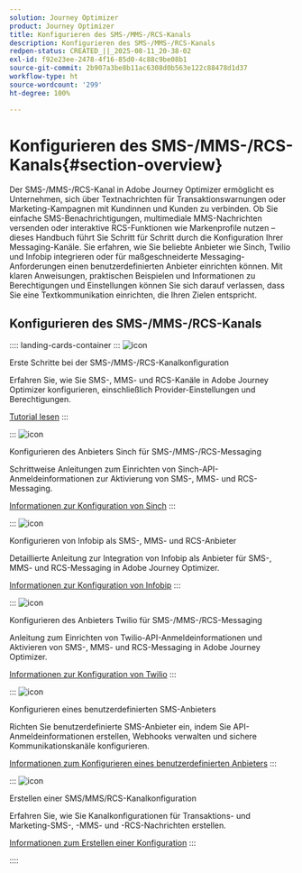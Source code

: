 ```yaml
---
solution: Journey Optimizer
product: Journey Optimizer
title: Konfigurieren des SMS-/MMS-/RCS-Kanals
description: Konfigurieren des SMS-/MMS-/RCS-Kanals
redpen-status: CREATED_||_2025-08-11_20-38-02
exl-id: f92e23ee-2478-4f16-85d0-4c88c9be08b1
source-git-commit: 2b907a3be8b11ac6308d0b563e122c88478d1d37
workflow-type: ht
source-wordcount: '299'
ht-degree: 100%

---
```


# Konfigurieren des SMS-/MMS-/RCS-Kanals{#section-overview}

Der SMS-/MMS-/RCS-Kanal in Adobe Journey Optimizer ermöglicht es Unternehmen, sich über Textnachrichten für Transaktionswarnungen oder Marketing-Kampagnen mit Kundinnen und Kunden zu verbinden. Ob Sie einfache SMS-Benachrichtigungen, multimediale MMS-Nachrichten versenden oder interaktive RCS-Funktionen wie Markenprofile nutzen – dieses Handbuch führt Sie Schritt für Schritt durch die Konfiguration Ihrer Messaging-Kanäle. Sie erfahren, wie Sie beliebte Anbieter wie Sinch, Twilio und Infobip integrieren oder für maßgeschneiderte Messaging-Anforderungen einen benutzerdefinierten Anbieter einrichten können. Mit klaren Anweisungen, praktischen Beispielen und Informationen zu Berechtigungen und Einstellungen können Sie sich darauf verlassen, dass Sie eine Textkommunikation einrichten, die Ihren Zielen entspricht.

## Konfigurieren des SMS-/MMS-/RCS-Kanals

:::: landing-cards-container
:::
![icon](https://cdn.experienceleague.adobe.com/icons/circle-play.svg)

Erste Schritte bei der SMS-/MMS-/RCS-Kanalkonfiguration

Erfahren Sie, wie Sie SMS-, MMS- und RCS-Kanäle in Adobe Journey Optimizer konfigurieren, einschließlich Provider-Einstellungen und Berechtigungen.

[Tutorial lesen](../using/sms/sms-configuration.md)
:::

:::
![icon](https://cdn.experienceleague.adobe.com/icons/puzzle-piece.svg)

Konfigurieren des Anbieters Sinch für SMS-/MMS-/RCS-Messaging

Schrittweise Anleitungen zum Einrichten von Sinch-API-Anmeldeinformationen zur Aktivierung von SMS-, MMS- und RCS-Messaging.

[Informationen zur Konfiguration von Sinch](../using/sms/sms-configuration-sinch.md)
:::

:::
![icon](https://cdn.experienceleague.adobe.com/icons/puzzle-piece.svg)

Konfigurieren von Infobip als SMS-, MMS- und RCS-Anbieter

Detaillierte Anleitung zur Integration von Infobip als Anbieter für SMS-, MMS- und RCS-Messaging in Adobe Journey Optimizer.

[Informationen zur Konfiguration von Infobip](../using/sms/sms-configuration-infobip.md)
:::

:::
![icon](https://cdn.experienceleague.adobe.com/icons/puzzle-piece.svg)

Konfigurieren des Anbieters Twilio für SMS-/MMS-/RCS-Messaging

Anleitung zum Einrichten von Twilio-API-Anmeldeinformationen und Aktivieren von SMS-, MMS- und RCS-Messaging in Adobe Journey Optimizer.

[Informationen zur Konfiguration von Twilio](../using/sms/sms-configuration-twilio.md)
:::

:::
![icon](https://cdn.experienceleague.adobe.com/icons/code-branch.svg)

Konfigurieren eines benutzerdefinierten SMS-Anbieters

Richten Sie benutzerdefinierte SMS-Anbieter ein, indem Sie API-Anmeldeinformationen erstellen, Webhooks verwalten und sichere Kommunikationskanäle konfigurieren.

[Informationen zum Konfigurieren eines benutzerdefinierten Anbieters](../using/sms/sms-configuration-custom.md)
:::

:::
![icon](https://cdn.experienceleague.adobe.com/icons/gear.svg)

Erstellen einer SMS/MMS/RCS-Kanalkonfiguration

Erfahren Sie, wie Sie Kanalkonfigurationen für Transaktions- und Marketing-SMS-, -MMS- und -RCS-Nachrichten erstellen.

[Informationen zum Erstellen einer Konfiguration](../using/sms/sms-configuration-surface.md)
:::

::::
